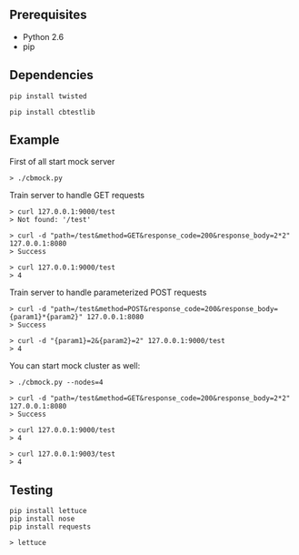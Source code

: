 Prerequisites
-------------

* Python 2.6
* pip

Dependencies
------------

    pip install twisted

    pip install cbtestlib

Example
-------

First of all start mock server

    > ./cbmock.py

Train server to handle GET requests

    > curl 127.0.0.1:9000/test
    > Not found: '/test'

    > curl -d "path=/test&method=GET&response_code=200&response_body=2*2" 127.0.0.1:8080
    > Success

    > curl 127.0.0.1:9000/test
    > 4

Train server to handle parameterized POST requests

    > curl -d "path=/test&method=POST&response_code=200&response_body={param1}*{param2}" 127.0.0.1:8080
    > Success

    > curl -d "{param1}=2&{param2}=2" 127.0.0.1:9000/test
    > 4

You can start mock cluster as well:

    > ./cbmock.py --nodes=4

    > curl -d "path=/test&method=GET&response_code=200&response_body=2*2" 127.0.0.1:8080
    > Success

    > curl 127.0.0.1:9000/test
    > 4

    > curl 127.0.0.1:9003/test
    > 4

Testing
-------

    pip install lettuce
    pip install nose
    pip install requests

    > lettuce
